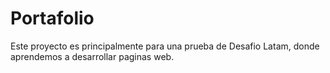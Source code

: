 # Portafolio

Este proyecto es principalmente para una prueba de Desafio Latam, donde aprendemos a desarrollar paginas web.


